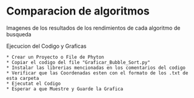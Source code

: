 # Comparacion de algoritmos
Imagenes de los resultados de los rendimientos de cada algoritmo de busqueda


Ejecucion del Codigo y Graficas

	* Crear un Proyecto o File de Phyton
	* Copiar el codigo del file "Graficar_Bubble_Sort.py"
	* Instalar las librerias mencionadas en los comentarios del codigo
	* Verificar que las Coordenadas esten con el formato de los .txt de esta carpeta
	* Ejecutat el Codigo
	* Esperar a que Muestre y Guarde la Grafica